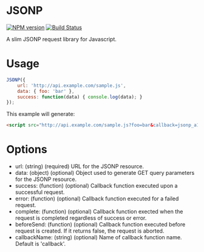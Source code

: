 JSONP
=====

[![NPM version][npm-image]][npm-url]
[![Build Status][travis-image]][travis-url]

A slim JSONP request library for Javascript.

Usage
=====

```javascript
JSONP({
    url: 'http://api.example.com/sample.js',
    data: { foo: 'bar' },
    success: function(data) { console.log(data); }
});
```
This example will generate:
```html
<script src="http://api.example.com/sample.js?foo=bar&callback=jsonp_a1b2c3d4e5f6g7h" async="true"></script>
```

Options
=======

 * url: (string) (required) URL for the JSONP resource.
 * data: (object) (optional) Object used to generate GET query parameters for the JSONP resource.
 * success: (function) (optional) Callback function executed upon a successful request.
 * error: (function) (optional) Callback function executed for a failed request.
 * complete: (function) (optional) Callback function exected when the request is completed regardless of success or error.
 * beforeSend: (function) (optional) Callback function executed before request is created. If it returns false, the request is aborted.
 * callbackName: (string) (optional) Name of callback function name. Default is 'callback'.

[npm-url]: https://npmjs.org/package/browser-jsonp
[npm-image]: http://img.shields.io/npm/v/browser-jsonp.svg
[travis-url]: https://travis-ci.org/larryosborn/JSONP
[travis-image]: http://img.shields.io/travis/larryosborn/JSONP.svg
